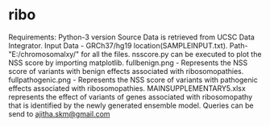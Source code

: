 # ribo
Requirements:
Python-3 version
Source Data is retrieved from UCSC Data Integrator.
Input Data - GRCh37/hg19 location(SAMPLEINPUT.txt). 
Path-"E:/chromosomalxy/" for all the files.
nsscore.py can be executed to plot the NSS score by importing matplotlib.
fullbenign.png - Represents the NSS score of variants with benign effects associated with ribosomopathies.
fullpathogenic.png - Represents the NSS score of variants with pathogenic effects associated with ribosomopathies.
MAINSUPPLEMENTARY5.xlsx represents the effect of variants of genes associated with ribosomopathy that is identified by the newly generated ensemble model.
Queries can be send to ajitha.skm@gmail.com
